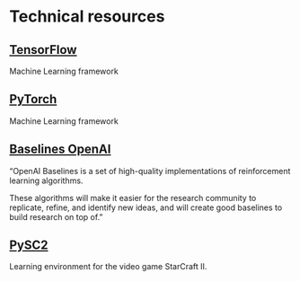 # Technical resources

## [TensorFlow](https://www.tensorflow.org/)

Machine Learning framework 

## [PyTorch](https://pytorch.org/) 

Machine Learning framework 

## [Baselines OpenAI](https://github.com/openai/baselines)

“OpenAI Baselines is a set of high-quality implementations of reinforcement learning algorithms.

These algorithms will make it easier for the research community to replicate, refine, and identify new ideas, and will create good baselines to build research on top of.”


## [PySC2](https://github.com/deepmind/pysc2)

Learning environment for the video game StarCraft II. 